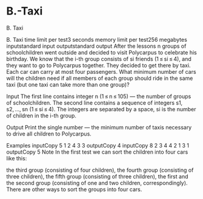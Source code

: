# B.-Taxi
B. Taxi

B. Taxi
time limit per test3 seconds
memory limit per test256 megabytes
inputstandard input
outputstandard output
After the lessons n groups of schoolchildren went outside and decided to visit Polycarpus to celebrate his birthday. We know that the i-th group consists of si friends (1 ≤ si ≤ 4), and they want to go to Polycarpus together. They decided to get there by taxi. Each car can carry at most four passengers. What minimum number of cars will the children need if all members of each group should ride in the same taxi (but one taxi can take more than one group)?

Input
The first line contains integer n (1 ≤ n ≤ 105) — the number of groups of schoolchildren. The second line contains a sequence of integers s1, s2, ..., sn (1 ≤ si ≤ 4). The integers are separated by a space, si is the number of children in the i-th group.

Output
Print the single number — the minimum number of taxis necessary to drive all children to Polycarpus.

Examples
inputCopy
5
1 2 4 3 3
outputCopy
4
inputCopy
8
2 3 4 4 2 1 3 1
outputCopy
5
Note
In the first test we can sort the children into four cars like this:

the third group (consisting of four children),
the fourth group (consisting of three children),
the fifth group (consisting of three children),
the first and the second group (consisting of one and two children, correspondingly).
There are other ways to sort the groups into four cars.
